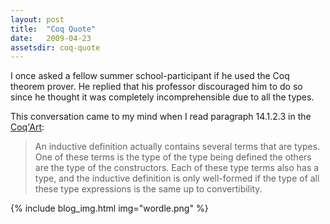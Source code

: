 ```yaml
---
layout: post
title:  "Coq Quote"
date:   2009-04-23
assetsdir: coq-quote
---
```


I once asked a fellow summer school-participant if he used the Coq theorem prover. He replied that his professor discouraged him to do so since he thought it was completely incomprehensible due to all the types.

This conversation came to my mind when I read paragraph 14.1.2.3 in the [Coq'Art](http://www.labri.fr/perso/casteran/CoqArt/index.html):

> An inductive definition actually contains several terms that are types. One of these terms is the type of the type being defined the others are the type of the constructors. Each of these type terms also has a type, and the inductive definition is only well-formed if the type of all these type expressions is the same up to convertibility. 

{% include blog_img.html img="wordle.png" %}